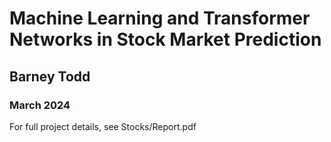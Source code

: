 # Machine Learning and Transformer Networks in Stock Market Prediction
## Barney Todd
### March 2024
For full project details, see Stocks/Report.pdf
